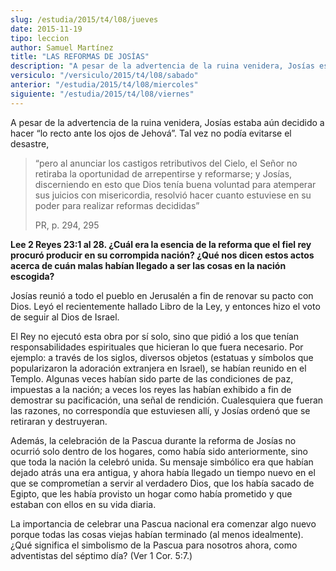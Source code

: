 ```yaml
---
slug: /estudia/2015/t4/l08/jueves
date: 2015-11-19
tipo: leccion
author: Samuel Martínez
title: "LAS REFORMAS DE JOSÍAS"
description: "A pesar de la advertencia de la ruina venidera, Josías estaba aún decidido a  hacer “lo recto ante los ojos de Jehová”."
versiculo: "/versiculo/2015/t4/l08/sabado"
anterior: "/estudia/2015/t4/l08/miercoles"
siguiente: "/estudia/2015/t4/l08/viernes"
---
```


A pesar de la advertencia de la ruina venidera, Josías estaba aún decidido a hacer “lo recto ante los ojos de Jehová”. Tal vez no podía evitarse el desastre,

> “pero al anunciar los castigos retributivos del Cielo, el Señor no retiraba la oportunidad de arrepentirse y reformarse; y Josías, discerniendo en esto que Dios tenía buena voluntad para atemperar sus juicios con misericordia, resolvió hacer cuanto estuviese en su poder para realizar reformas decididas”
>
> PR, p. 294, 295

**Lee 2 Reyes 23:1 al 28. ¿Cuál era la esencia de la reforma que el fiel rey procuró producir en su corrompida nación? ¿Qué nos dicen estos actos acerca de cuán malas habían llegado a ser las cosas en la nación escogida?**

Josías reunió a todo el pueblo en Jerusalén a fin de renovar su pacto con Dios. Leyó el recientemente hallado Libro de la Ley, y entonces hizo el voto de seguir al Dios de Israel.

El Rey no ejecutó esta obra por sí solo, sino que pidió a los que tenían responsabilidades espirituales que hicieran lo que fuera necesario. Por ejemplo: a través de los siglos, diversos objetos (estatuas y símbolos que popularizaron la adoración extranjera en Israel), se habían reunido en el Templo. Algunas veces habían sido parte de las condiciones de paz, impuestas a la nación; a veces los reyes las habían exhibido a fin de demostrar su pacificación, una señal de rendición. Cualesquiera que fueran las razones, no correspondía que estuviesen allí, y Josías ordenó que se retiraran y destruyeran.

Además, la celebración de la Pascua durante la reforma de Josías no ocurrió solo dentro de los hogares, como había sido anteriormente, sino que toda la nación la celebró unida. Su mensaje simbólico era que habían dejado atrás una era antigua, y ahora había llegado un tiempo nuevo en el que se comprometían a servir al verdadero Dios, que los había sacado de Egipto, que les había provisto un hogar como había prometido y que estaban con ellos en su vida diaria.

La importancia de celebrar una Pascua nacional era comenzar algo nuevo porque todas las cosas viejas habían terminado (al menos idealmente). ¿Qué significa el simbolismo de la Pascua para nosotros ahora, como adventistas del séptimo día? (Ver 1 Cor. 5:7.)

